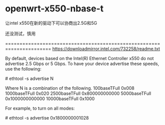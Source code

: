 # openwrt-x550-nbase-t

让intel x550在新的驱动下可以协商出2.5G和5G

还没测试，慎用

======================================================================
https://downloadmirror.intel.com/732258/readme.txt

By default, devices based on the Intel(R) Ethernet Controller x550 do not
advertise 2.5 Gbps or 5 Gbps. To have your device advertise these speeds, use
the following:

\# ethtool -s <ethX> advertise N

Where N is a combination of the following.
100baseTFull   0x008
1000baseTFull  0x020
2500baseTFull  0x800000000000
5000baseTFull  0x1000000000000
10000baseTFull 0x1000

For example, to turn on all modes:
  
\# ethtool -s <ethX> advertise 0x1800000001028
